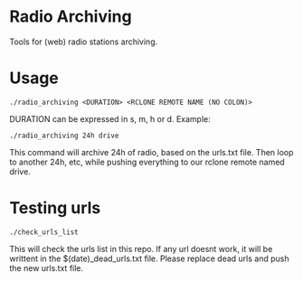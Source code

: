# Radio Archiving
Tools for (web) radio stations archiving.

# Usage

```
./radio_archiving <DURATION> <RCLONE REMOTE NAME (NO COLON)> 
```

DURATION can be expressed in s, m, h or d.
Example:
```
./radio_archiving 24h drive
```
This command will archive 24h of radio, based on the urls.txt file. Then loop to another 24h, etc, while pushing everything to our rclone remote named drive.

# Testing urls

```
./check_urls_list
```

This will check the urls list in this repo.
If any url doesnt work, it will be writtent in the $(date)_dead_urls.txt file.
Please replace dead urls and push the new urls.txt file.
